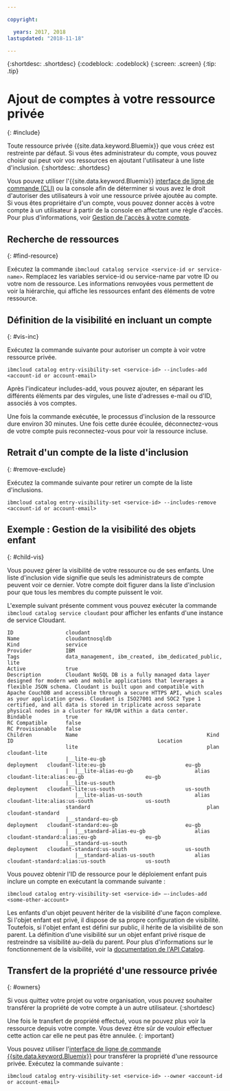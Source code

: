 ```yaml
---

copyright:

  years: 2017, 2018
lastupdated: "2018-11-18"

---
```


{:shortdesc: .shortdesc}
{:codeblock: .codeblock}
{:screen: .screen}
{:tip: .tip}

# Ajout de comptes à votre ressource privée
{: #include}

Toute ressource privée {{site.data.keyword.Bluemix}} que vous créez est restreinte par défaut. Si vous êtes administrateur du compte, vous pouvez choisir qui peut voir vos ressources en ajoutant l'utilisateur à une liste d'inclusion.
{:shortdesc: .shortdesc}

Vous pouvez utiliser l'{{site.data.keyword.Bluemix}} [interface de ligne de commande (CLI)](/docs/cli/reference/ibmcloud/bx_cli.html#bluemix_catalog_entry_visibility_set) ou la console afin de déterminer si vous avez le droit d'autoriser des utilisateurs à voir une ressource privée ajoutée au compte. Si vous êtes propriétaire d'un compte, vous pouvez donner accès à votre compte à un utilisateur à partir de la console en affectant une règle d'accès. Pour plus d'informations, voir [Gestion de l'accès à votre compte](access.html).

## Recherche de ressources
{: #find-resource}

Exécutez la commande `ibmcloud catalog service <service-id or service-name>`. Remplacez les variables service-id ou service-name par votre ID ou votre nom de ressource. Les informations renvoyées vous permettent de voir la hiérarchie, qui affiche les ressources enfant des éléments de votre ressource.

## Définition de la visibilité en incluant un compte
{: #vis-inc}

Exécutez la commande suivante pour autoriser un compte à voir votre ressource privée.

`ibmcloud catalog entry-visibility-set <service-id> --includes-add <account-id or account-email>`

Après l'indicateur includes-add, vous pouvez ajouter, en séparant les différents éléments par des virgules, une liste d'adresses e-mail ou d'ID, associés à vos comptes.

Une fois la commande exécutée, le processus d'inclusion de la ressource dure environ 30 minutes. Une fois cette durée écoulée, déconnectez-vous de votre compte puis reconnectez-vous pour voir la ressource incluse.

## Retrait d'un compte de la liste d'inclusion
{: #remove-exclude}

Exécutez la commande suivante pour retirer un compte de la liste d'inclusions.

`ibmcloud catalog entry-visibility-set <service-id> --includes-remove <account-id or account-email>`

## Exemple : Gestion de la visibilité des objets enfant
{: #child-vis}

Vous pouvez gérer la visibilité de votre ressource ou de ses enfants. Une liste d'inclusion vide signifie que seuls les administrateurs de compte peuvent voir ce dernier. Votre compte doit figurer dans la liste d'inclusion pour que tous les membres du compte puissent le voir.

L'exemple suivant présente comment vous pouvez exécuter la commande `ibmcloud catalog service cloudant` pour afficher les enfants d'une instance de service Cloudant.

```
ID                 cloudant
Name               cloudantnosqldb
Kind               service
Provider           IBM
Tags               data_management, ibm_created, ibm_dedicated_public, lite
Active             true
Description        Cloudant NoSQL DB is a fully managed data layer designed for modern web and mobile applications that leverages a flexible JSON schema. Cloudant is built upon and compatible with Apache CouchDB and accessible through a secure HTTPS API, which scales as your application grows. Cloudant is ISO27001 and SOC2 Type 1 certified, and all data is stored in triplicate across separate physical nodes in a cluster for HA/DR within a data center.
Bindable           true
RC Compatible      false
RC Provisionable   false
Children           Name                                          Kind         ID                                               Location
                   lite                                          plan         cloudant-lite
                   |__lite-eu-gb                             deployment   cloudant-lite:eu-gb                          eu-gb
                   |  |__lite-alias-eu-gb                    alias        cloudant-lite:alias:eu-gb                    eu-gb
                   |__lite-us-south                          deployment   cloudant-lite:us-south                       us-south
                      |__lite-alias-us-south                 alias        cloudant-lite:alias:us-south                 us-south
                   standard                                      plan         cloudant-standard
                   |__standard-eu-gb                         deployment   cloudant-standard:eu-gb                      eu-gb
                   |  |__standard-alias-eu-gb                alias        cloudant-standard:alias:eu-gb                eu-gb
                   |__standard-us-south                      deployment   cloudant-standard:us-south                   us-south
                      |__standard-alias-us-south             alias        cloudant-standard:alias:us-south             us-south
```

Vous pouvez obtenir l'ID de ressource pour le déploiement enfant puis inclure un compte en exécutant la commande suivante :

`ibmcloud catalog entry-visibility-set <service-id> —-includes-add <some-other-account>`

Les enfants d'un objet peuvent hériter de la visibilité d'une façon complexe. Si l'objet enfant est privé, il dispose de sa propre configuration de visibilité. Toutefois, si l'objet enfant est défini sur public, il hérite de la visibilité de son parent. La définition d'une visibilité sur un objet enfant privé risque de restreindre sa visibilité au-delà du parent. Pour plus d'informations sur le fonctionnement de la visibilité, voir la [documentation de l'API Catalog](https://{DomainName}/apidocs/globalcatalog).

## Transfert de la propriété d'une ressource privée
{: #owners}

Si vous quittez votre projet ou votre organisation, vous pouvez souhaiter transférer la propriété de votre compte à un autre utilisateur.
{:shortdesc}

Une fois le transfert de propriété effectué, vous ne pouvez plus voir la ressource depuis votre compte. Vous devez être sûr de vouloir effectuer cette action car elle ne peut pas être annulée.
{: important}

Vous pouvez utiliser l'[interface de ligne de commande {{site.data.keyword.Bluemix}}](/docs/cli/reference/ibmcloud/bx_cli.html#ibmcloud_commands_settings) pour transférer la propriété d'une ressource privée. Exécutez la commande suivante :

`ibmcloud catalog entry-visibility-set <service-id> --owner <account-id or account-email>`
